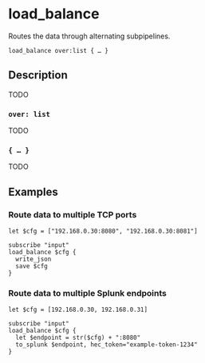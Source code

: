 # load_balance

Routes the data through alternating subpipelines.

```tql
load_balance over:list { … }
```

## Description

TODO

### `over: list`

TODO

### `{ … }`

TODO

## Examples

### Route data to multiple TCP ports

```tql
let $cfg = ["192.168.0.30:8080", "192.168.0.30:8081"]

subscribe "input"
load_balance $cfg {
  write_json
  save $cfg
}
```

### Route data to multiple Splunk endpoints

```tql
let $cfg = [192.168.0.30, 192.168.0.31]

subscribe "input"
load_balance $cfg {
  let $endpoint = str($cfg) + ":8080"
  to_splunk $endpoint, hec_token="example-token-1234"
}
```
